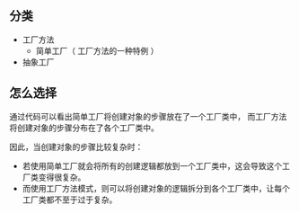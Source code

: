## 分类

- 工厂方法
    - 简单工厂（ 工厂方法的一种特例 ）
- 抽象工厂

## 怎么选择

通过代码可以看出简单工厂将创建对象的步骤放在了一个工厂类中，
而工厂方法将创建对象的步骤分布在了各个工厂类中。

因此，当创建对象的步骤比较复杂时：

- 若使用简单工厂就会将所有的创建逻辑都放到一个工厂类中，这会导致这个工厂类变得很复杂。
- 而使用工厂方法模式，则可以将创建对象的逻辑拆分到各个工厂类中，让每个工厂类都不至于过于复杂。
